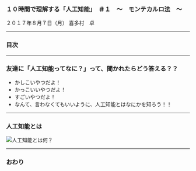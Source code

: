 ### １０時間で理解する「人工知能」　＃１　〜　モンテカルロ法　〜

２０１７年８月７日（月）
喜多村　卓


---

### 目次

---


### 友達に「人工知能ってなに？」って、聞かれたらどう答える？？

- かしこいやつだよ！
- かっこいいやつだよ！
- すごいやつだよ！
- なんて、言わなくてもいいように、人工知能とはなにかを知ろう！！

---


### 人工知能とは

![人工知能とは何？](https://gitpitch.com/TakuKitamura/machine-learning-seminer/image/what-ai.png)


---


### おわり

